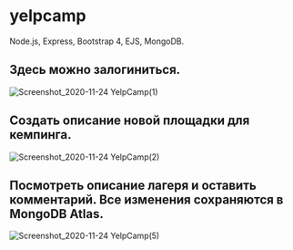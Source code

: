 # yelpcamp
Node.js, Express, Bootstrap 4, EJS, MongoDB.
## Здесь можно залогиниться.
![Screenshot_2020-11-24 YelpCamp(1)](https://user-images.githubusercontent.com/24950414/100034643-c0b0b680-2e50-11eb-83d3-90f3a6c24a68.png)

## Создать описание новой площадки для кемпинга.
![Screenshot_2020-11-24 YelpCamp(2)](https://user-images.githubusercontent.com/24950414/100034743-f786cc80-2e50-11eb-9de6-518047f587aa.png)

## Посмотреть описание лагеря и оставить комментарий. Все изменения сохраняются в MongoDB Atlas.
![Screenshot_2020-11-24 YelpCamp(5)](https://user-images.githubusercontent.com/24950414/100034839-27ce6b00-2e51-11eb-85a2-46f7d19ccb7a.png)

